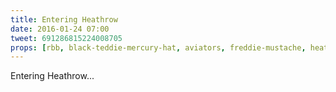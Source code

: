 ```yaml
---
title: Entering Heathrow
date: 2016-01-24 07:00
tweet: 691286815224008705
props: [rbb, black-teddie-mercury-hat, aviators, freddie-mustache, heathrow]
---
```

Entering Heathrow...
